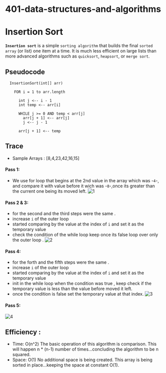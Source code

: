 # 401-data-structures-and-algorithms
# Insertion Sort
**`Insertion sort`** is a simple `sorting algorithm` that builds the final `sorted array` (or list) one item at a time. It is much less efficient on large lists than more advanced algorithms such as `quicksort`, `heapsort`, or `merge sort`.

## Pseudocode
```
  InsertionSort(int[] arr)
  
    FOR i = 1 to arr.length
    
      int j <-- i - 1
      int temp <-- arr[i]
      
      WHILE j >= 0 AND temp < arr[j]
        arr[j + 1] <-- arr[j]
        j <-- j - 1
        
      arr[j + 1] <-- temp
```
## Trace

- Sample Arrays : [8,4,23,42,16,15]
#### Pass 1:
- We  use for loop that begins at the 2nd value in the array which was -`4`-, and compare it with value before it wich was -`8`-,once its  greater than the current one being its moved left.
![1](https://user-images.githubusercontent.com/79080942/128640842-cd902ccc-bea4-4d63-b80d-8298803e16c8.jpg)

#### Pass 2 & 3:
- for the second and the third steps were the same .
- increase `i` of the outer loop 
- started comparing by the value at the index of `i` and set it as the temporary value
- check the condition of the while loop keep once its false loop over only the outer loop .
![2](https://user-images.githubusercontent.com/79080942/128640835-40897cc6-2cc2-4db7-abb1-8b009dfaf3ed.jpg)

#### Pass 4:
- for the forth and the fifth steps were the same .
- increase `i` of the outer loop 
- started comparing by the value at the index of `i` and set it as the temporary value
- init in the while loop when the condition was true , keep check if the temporary value is less than the value before moved it left.
- once the condition is false set the temporary value at that index.
![3](https://user-images.githubusercontent.com/79080942/128640827-7f38be60-cd22-4dae-be2f-29bf88861a1e.jpg)

#### Pass 5:
![4](https://user-images.githubusercontent.com/79080942/128640821-7d63a44b-294a-4c52-a477-b9ac55886e5e.jpg)



## Efficiency :

- Time: O(n^2)
The basic operation of this algorithm is comparison. This will happen n * (n-1) number of times…concluding the algorithm to be n squared.
- Space: O(1)
No additional space is being created. This array is being sorted in place…keeping the space at constant O(1).
